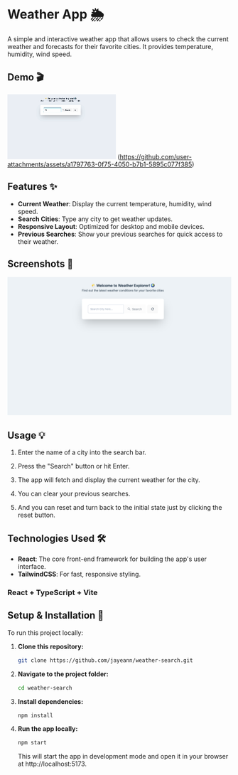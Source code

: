 # Weather App 🌦️

A simple and interactive weather app that allows users to check the current weather and forecasts for their favorite cities. It provides temperature, humidity, wind speed.

## Demo 🎬

![Demo of the app](./src/assets/weather-demo.gif)
(https://github.com/user-attachments/assets/a1797763-0f75-4050-b7b1-5895c077f385)

## Features ✨

- **Current Weather**: Display the current temperature, humidity, wind speed.
- **Search Cities**: Type any city to get weather updates.
- **Responsive Layout**: Optimized for desktop and mobile devices.
- **Previous Searches**: Show your previous searches for quick access to their weather.

## Screenshots 📸

![Screenshot of the app](./src/assets/weather-screenshot.png)

## Usage 💡

1. Enter the name of a city into the search bar.

2. Press the "Search" button or hit Enter.

3. The app will fetch and display the current weather for the city.

4. You can clear your previous searches.

5. And you can reset and turn back to the initial state just by clicking the reset button.

## Technologies Used 🛠️

- **React**: The core front-end framework for building the app's user interface.
- **TailwindCSS**: For fast, responsive styling.

### React + TypeScript + Vite

## Setup & Installation 🚀

To run this project locally:

1. **Clone this repository:**

   ```bash
   git clone https://github.com/jayeann/weather-search.git
   ```

2. **Navigate to the project folder:**

   ```bash
   cd weather-search
   ```

3. **Install dependencies:**

   ```bash
   npm install
   ```

4. **Run the app locally:**

   ```bash
   npm start
   ```

   This will start the app in development mode and open it in your browser at http://localhost:5173.


